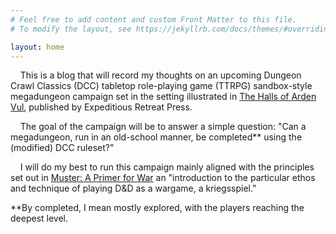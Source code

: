 ```yaml
---
# Feel free to add content and custom Front Matter to this file.
# To modify the layout, see https://jekyllrb.com/docs/themes/#overriding-theme-defaults

layout: home
---
```


&nbsp;&nbsp;&nbsp;&nbsp;This is a blog that will record my thoughts on an upcoming Dungeon Crawl Classics (DCC) 
tabletop role-playing game (TTRPG) sandbox-style megadungeon campaign set in the setting 
illustrated in [The Halls of Arden Vul](https://ardenvul.com/), published by Expeditious 
Retreat Press.

&nbsp;&nbsp;&nbsp;&nbsp;The goal of the campaign will be to answer a simple question: "Can a megadungeon, run in an old-school manner, be completed** using the (modified) DCC ruleset?"

&nbsp;&nbsp;&nbsp;&nbsp;I will do my best to run this campaign mainly aligned with the principles set out in [Muster: A Primer for War](https://www.indiegogo.com/projects/muster-an-old-school-primer#/) an "introduction to the particular ethos and technique of playing D&D as a wargame, a kriegsspiel."

**By completed, I mean mostly explored, with the players reaching the deepest level.
